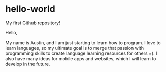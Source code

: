 # hello-world
My first Github repository!

Hello,

My name is Austin, and I am just starting to learn how to program. I love to learn languages, so my ultimate goal is to merge that passion with programming skills to create language learning resources for others =). I also have many ideas for mobile apps and websites, which I will learn to develop in the future.
